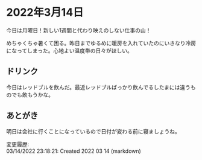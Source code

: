 # 2022年3月14日

今日は月曜日！新しい1週間と代わり映えのしない仕事の山！

めちゃくちゃ暑くて困る。昨日までゆるめに暖房を入れていたのにいきなり冷房になってしまった。心地よい温度帯の日々がほしい。

## ドリンク

今日はレッドブルを飲んだ。最近レッドブルばっかり飲んでるしたまには違うものでも飲もうかな。

## あとがき

明日は会社に行くことになっているので日付が変わる前に寝ましょうね。

変更履歴:  
03/14/2022 23:18:21: Created 2022 03 14 (markdown)  
